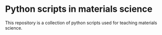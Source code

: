 # Python scripts in materials science
This repository is a collection of python scripts used for teaching materials science.

